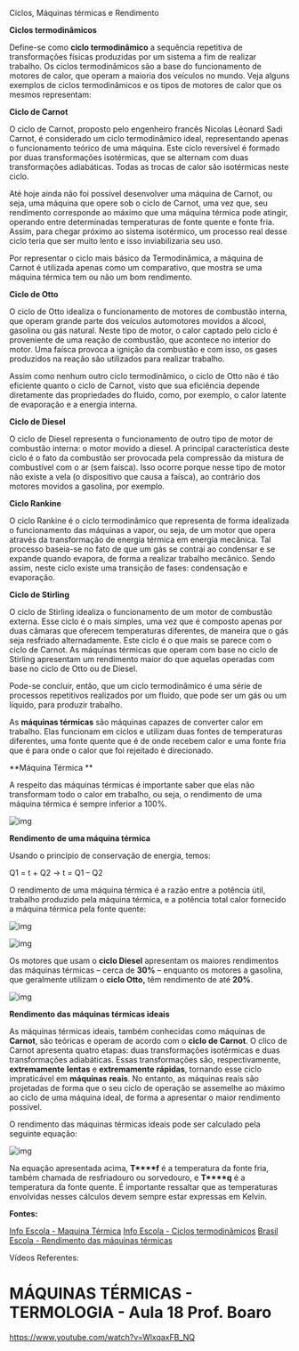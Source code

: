 Ciclos, Máquinas térmicas e Rendimento

**Ciclos termodinâmicos**

Define-se como **ciclo termodinâmico** a sequência repetitiva de transformações físicas produzidas por um sistema a fim de realizar trabalho. Os ciclos termodinâmicos são a base do funcionamento de motores de calor, que operam a maioria dos veículos no mundo. Veja alguns exemplos de ciclos termodinâmicos e os tipos de motores de calor que os mesmos representam:

**Ciclo de Carnot**

O ciclo de Carnot, proposto pelo engenheiro francês Nicolas Léonard Sadi Carnot, é considerado um ciclo termodinâmico ideal, representando apenas o funcionamento teórico de uma máquina. Este ciclo reversível é formado por duas transformações isotérmicas, que se alternam com duas transformações adiabáticas. Todas as trocas de calor são isotérmicas neste ciclo.

Até hoje ainda não foi possível desenvolver uma máquina de Carnot, ou seja, uma máquina que opere sob o ciclo de Carnot, uma vez que, seu rendimento corresponde ao máximo que uma máquina térmica pode atingir, operando entre determinadas temperaturas de fonte quente e fonte fria. Assim, para chegar próximo ao sistema isotérmico, um processo real desse ciclo teria que ser muito lento e isso inviabilizaria seu uso.

Por representar o ciclo mais básico da Termodinâmica, a máquina de Carnot é utilizada apenas como um comparativo, que mostra se uma máquina térmica tem ou não um bom rendimento.

**Ciclo de Otto**

O ciclo de Otto idealiza o funcionamento de motores de combustão interna, que operam grande parte dos veículos automotores movidos a álcool, gasolina ou gás natural. Neste tipo de motor, o calor captado pelo ciclo é proveniente de uma reação de combustão, que acontece no interior do motor. Uma faísca provoca a ignição da combustão e com isso, os gases produzidos na reação são utilizados para realizar trabalho.

Assim como nenhum outro ciclo termodinâmico, o ciclo de Otto não é tão eficiente quanto o ciclo de Carnot, visto que sua eficiência depende diretamente das propriedades do fluido, como, por exemplo, o calor latente de evaporação e a energia interna.

**Ciclo de Diesel**

O ciclo de Diesel representa o funcionamento de outro tipo de motor de combustão interna: o motor movido a diesel. A principal característica deste ciclo é o fato da combustão ser provocada pela compressão da mistura de combustível com o ar (sem faísca). Isso ocorre porque nesse tipo de motor não existe a vela (o dispositivo que causa a faísca), ao contrário dos motores movidos a gasolina, por exemplo.

**Ciclo Rankine**

O ciclo Rankine é o ciclo termodinâmico que representa de forma idealizada o funcionamento das máquinas a vapor, ou seja, de um motor que opera através da transformação de energia térmica em energia mecânica. Tal processo baseia-se no fato de que um gás se contrai ao condensar e se expande quando evapora, de forma a realizar trabalho mecânico. Sendo assim, neste ciclo existe uma transição de fases: condensação e evaporação.

**Ciclo de Stirling**

O ciclo de Stirling idealiza o funcionamento de um motor de combustão externa. Esse ciclo é o mais simples, uma vez que é composto apenas por duas câmaras que oferecem temperaturas diferentes, de maneira que o gás seja resfriado alternadamente. Este ciclo é o que mais se parece com o ciclo de Carnot. As máquinas térmicas que operam com base no ciclo de Stirling apresentam um rendimento maior do que aquelas operadas com base no ciclo de Otto ou de Diesel.

Pode-se concluir, então, que um ciclo termodinâmico é uma série de processos repetitivos realizados por um fluido, que pode ser um gás ou um líquido, para produzir trabalho.

As **máquinas térmicas** são máquinas capazes de converter calor em trabalho. Elas funcionam em ciclos e utilizam duas fontes de temperaturas diferentes, uma fonte quente que é de onde recebem calor e uma fonte fria que é para onde o calor que foi rejeitado é direcionado.

**Máquina Térmica
**

A respeito das máquinas térmicas é importante saber que elas não transformam todo o calor em trabalho, ou seja, o rendimento de uma máquina térmica é sempre inferior a 100%.

![img](https://static.planejativo.com/uploads/novas/ea11b89afcdb1d00a9190bdb2ada23ce.jpg)

**Rendimento de uma máquina térmica**

Usando o princípio de conservação de energia, temos:

Q1 = t + Q2 → t = Q1 – Q2

O rendimento de uma máquina térmica é a razão entre a potência útil, trabalho produzido pela máquina térmica, e a potência total calor fornecido a máquina térmica pela fonte quente:

![img](https://static.planejativo.com/uploads/novas/0b37ac0e41457b63d46d73f46e667051.jpg)

![img](https://static.planejativo.com/uploads/novas/fa0f5715efcd2c5a15dfae0215f80964.jpg)

Os motores que usam o **ciclo Diesel** apresentam os maiores rendimentos das máquinas térmicas – cerca de **30%** – enquanto os motores a gasolina, que geralmente utilizam o **ciclo Otto,** têm rendimento de até **20%**.

![img](https://static.planejativo.com/uploads/novas/d7eca55072bfe128e088e97c5c5dc8bf.jpg)

**Rendimento das máquinas térmicas ideais**

As máquinas térmicas ideais, também conhecidas como máquinas de **Carnot**, são teóricas e operam de acordo com o **ciclo de Carnot**. O clico de Carnot apresenta quatro etapas: duas transformações isotérmicas e duas transformações adiabáticas. Essas transformações são, respectivamente, **extremamente** **lentas** e **extremamente** **rápidas**, tornando esse ciclo impraticável em **máquinas** **reais**. No entanto, as máquinas reais são projetadas de forma que o seu ciclo de operação se assemelhe ao máximo ao ciclo de uma máquina ideal, de forma a apresentar o maior rendimento possível.

O rendimento das máquinas térmicas ideais pode ser calculado pela seguinte equação:

![img](https://static.planejativo.com/uploads/novas/45ebfeaaad135298f1025a6821a0a747.jpg)

Na equação apresentada acima, **T****f** é a temperatura da fonte fria, também chamada de resfriadouro ou sorvedouro, e **T****q** é a temperatura da fonte quente. É importante ressaltar que as temperaturas envolvidas nesses cálculos devem sempre estar expressas em Kelvin.

**Fontes:**

[Info Escola - Maquina Térmica](https://www.infoescola.com/fisica/maquina-termica/)
[Info Escola - Ciclos termodinâmicos](https://www.infoescola.com/fisica/ciclos-termodinamicos/)
[Brasil Escola - Rendimento das máquinas térmicas](https://brasilescola.uol.com.br/fisica/rendimento-das-maquinas-termicas.htm)

Vídeos Referentes:

# MÁQUINAS TÉRMICAS - TERMOLOGIA - Aula 18 Prof. Boaro

https://www.youtube.com/watch?v=WlxqaxFB_NQ



